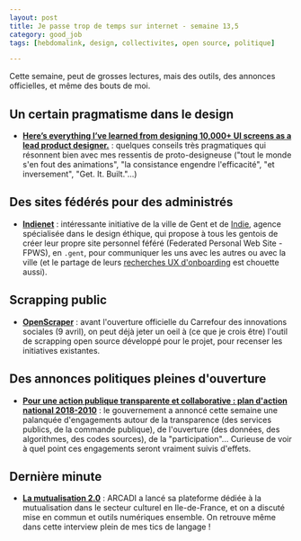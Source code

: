 ```yaml
---
layout: post
title: Je passe trop de temps sur internet - semaine 13,5
category: good_job
tags: [hebdomalink, design, collectivites, open source, politique]

---
```


Cette semaine, peut de grosses lectures, mais des outils, des annonces officielles, et même des bouts de moi.
<!--more-->

## Un certain pragmatisme dans le design

- **[Here’s everything I’ve learned from designing 10,000+ UI screens as a lead product designer.](https://medium.com/ux-power-tools/heres-everything-i-ve-learned-from-designing-10-000-ui-screens-as-a-lead-product-designer-7d2810bee810)** : quelques conseils très pragmatiques qui résonnent bien avec mes ressentis de proto-designeuse ("tout le monde s'en fout des animations", "la consistance engendre l'efficacité", "et inversement", "Get. It. Built."...)

## Des sites fédérés pour des administrés

- **[Indienet](https://indienet.info/)** : intéressante initiative de la ville de Gent et de [Indie](https://ind.ie/), agence spécialisée dans le design éthique, qui propose à tous les gentois de créer leur propre site personnel féféré (Federated Personal Web Site - FPWS), en `.gent`, pour communiquer les uns avec les autres ou avec la ville (et le partage de leurs [recherches UX d'onboarding](https://indienet.info/hallo.gent/) est chouette aussi).

## Scrapping public

- **[OpenScraper](https://github.com/entrepreneur-interet-general/OpenScraper)** : avant l'ouverture officielle du Carrefour des innovations sociales (9 avril), on peut déjà jeter un oeil à (ce que je crois être) l'outil de scrapping open source développé pour le projet, pour recenser les initiatives existantes.

## Des annonces politiques pleines d'ouverture

- **[Pour une action publique transparente et collaborative : plan d'action national 2018-2010](https://www.etalab.gouv.fr/wp-content/uploads/2018/04/PlanOGP-FR-2018-2020-VF-FR.pdf)** : le gouvernement a annoncé cette semaine une palanquée d'engagements autour de la transparence (des services publics, de la commande publique), de l'ouverture (des données, des algorithmes, des codes sources), de la "participation"... Curieuse de voir à quel point ces engagements seront vraiment suivis d'effets.

## Dernière minute

- **[La mutualisation 2.0](https://arcadiconnect.fr/news/18)** : ARCADI a lancé sa plateforme dédiée à la mutualisation dans le secteur culturel en Ile-de-France, et on a discuté mise en commun et outils numériques ensemble. On retrouve même dans cette interview plein de mes tics de langage !
